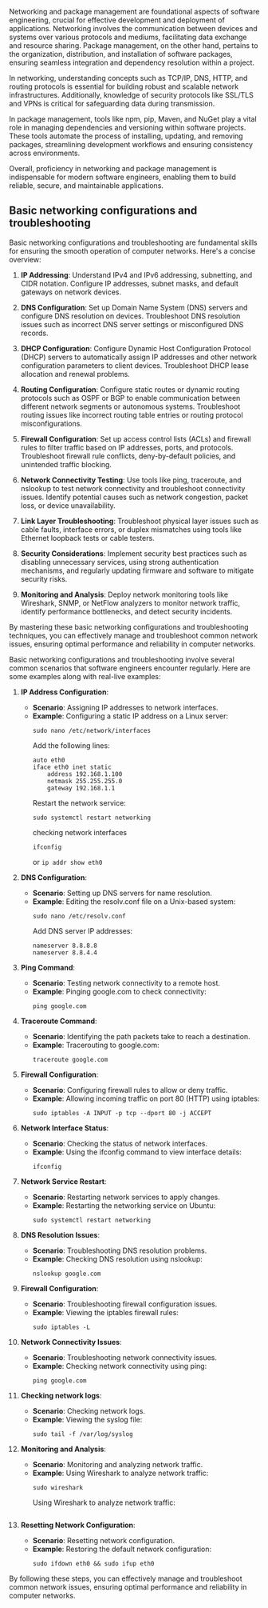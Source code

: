 Networking and package management are foundational aspects of software engineering, crucial for effective development and deployment of applications. Networking involves the communication between devices and systems over various protocols and mediums, facilitating data exchange and resource sharing. Package management, on the other hand, pertains to the organization, distribution, and installation of software packages, ensuring seamless integration and dependency resolution within a project.

In networking, understanding concepts such as TCP/IP, DNS, HTTP, and routing protocols is essential for building robust and scalable network infrastructures. Additionally, knowledge of security protocols like SSL/TLS and VPNs is critical for safeguarding data during transmission.

In package management, tools like npm, pip, Maven, and NuGet play a vital role in managing dependencies and versioning within software projects. These tools automate the process of installing, updating, and removing packages, streamlining development workflows and ensuring consistency across environments.

Overall, proficiency in networking and package management is indispensable for modern software engineers, enabling them to build reliable, secure, and maintainable applications.

## Basic networking configurations and troubleshooting

Basic networking configurations and troubleshooting are fundamental skills for ensuring the smooth operation of computer networks. Here's a concise overview:

1. **IP Addressing**: Understand IPv4 and IPv6 addressing, subnetting, and CIDR notation. Configure IP addresses, subnet masks, and default gateways on network devices.

2. **DNS Configuration**: Set up Domain Name System (DNS) servers and configure DNS resolution on devices. Troubleshoot DNS resolution issues such as incorrect DNS server settings or misconfigured DNS records.

3. **DHCP Configuration**: Configure Dynamic Host Configuration Protocol (DHCP) servers to automatically assign IP addresses and other network configuration parameters to client devices. Troubleshoot DHCP lease allocation and renewal problems.

4. **Routing Configuration**: Configure static routes or dynamic routing protocols such as OSPF or BGP to enable communication between different network segments or autonomous systems. Troubleshoot routing issues like incorrect routing table entries or routing protocol misconfigurations.

5. **Firewall Configuration**: Set up access control lists (ACLs) and firewall rules to filter traffic based on IP addresses, ports, and protocols. Troubleshoot firewall rule conflicts, deny-by-default policies, and unintended traffic blocking.

6. **Network Connectivity Testing**: Use tools like ping, traceroute, and nslookup to test network connectivity and troubleshoot connectivity issues. Identify potential causes such as network congestion, packet loss, or device unavailability.

7. **Link Layer Troubleshooting**: Troubleshoot physical layer issues such as cable faults, interface errors, or duplex mismatches using tools like Ethernet loopback tests or cable testers.

8. **Security Considerations**: Implement security best practices such as disabling unnecessary services, using strong authentication mechanisms, and regularly updating firmware and software to mitigate security risks.

9. **Monitoring and Analysis**: Deploy network monitoring tools like Wireshark, SNMP, or NetFlow analyzers to monitor network traffic, identify performance bottlenecks, and detect security incidents.

By mastering these basic networking configurations and troubleshooting techniques, you can effectively manage and troubleshoot common network issues, ensuring optimal performance and reliability in computer networks.

Basic networking configurations and troubleshooting involve several common scenarios that software engineers encounter regularly. Here are some examples along with real-live examples:

1. **IP Address Configuration**:
    - **Scenario**: Assigning IP addresses to network interfaces.
    - **Example**: Configuring a static IP address on a Linux server:
      ```
      sudo nano /etc/network/interfaces
      ```
      Add the following lines:
      ```
      auto eth0
      iface eth0 inet static
          address 192.168.1.100
          netmask 255.255.255.0
          gateway 192.168.1.1
      ```
      Restart the network service:
      ```
      sudo systemctl restart networking
      ```
      checking network interfaces
      ```
      ifconfig
      ```
      or ``` ip addr show eth0 ```

2. **DNS Configuration**:
    - **Scenario**: Setting up DNS servers for name resolution.
    - **Example**: Editing the resolv.conf file on a Unix-based system:
      ```
      sudo nano /etc/resolv.conf
      ```
      Add DNS server IP addresses:
      ```
      nameserver 8.8.8.8
      nameserver 8.8.4.4
      ```

3. **Ping Command**:
    - **Scenario**: Testing network connectivity to a remote host.
    - **Example**: Pinging google.com to check connectivity:
      ```
      ping google.com
      ```

4. **Traceroute Command**:
    - **Scenario**: Identifying the path packets take to reach a destination.
    - **Example**: Tracerouting to google.com:
      ```
      traceroute google.com
      ```

5. **Firewall Configuration**:
    - **Scenario**: Configuring firewall rules to allow or deny traffic.
    - **Example**: Allowing incoming traffic on port 80 (HTTP) using iptables:
      ```
      sudo iptables -A INPUT -p tcp --dport 80 -j ACCEPT
      ```

6. **Network Interface Status**:
    - **Scenario**: Checking the status of network interfaces.
    - **Example**: Using the ifconfig command to view interface details:
      ```
      ifconfig
      ```

7. **Network Service Restart**:
    - **Scenario**: Restarting network services to apply changes.
    - **Example**: Restarting the networking service on Ubuntu:
      ```
      sudo systemctl restart networking
      ```

8. **DNS Resolution Issues**:
    - **Scenario**: Troubleshooting DNS resolution problems.
    - **Example**: Checking DNS resolution using nslookup:
      ```
      nslookup google.com
      ```

9. **Firewall Configuration**:
    - **Scenario**: Troubleshooting firewall configuration issues.
    - **Example**: Viewing the iptables firewall rules:
      ```
      sudo iptables -L
      ```

10. **Network Connectivity Issues**:
    - **Scenario**: Troubleshooting network connectivity issues.
    - **Example**: Checking network connectivity using ping:
      ```
      ping google.com
      ```
11. **Checking network logs**:
    - **Scenario**: Checking network logs.
    - **Example**: Viewing the syslog file:
      ```
      sudo tail -f /var/log/syslog
      ```

12. **Monitoring and Analysis**:
    - **Scenario**: Monitoring and analyzing network traffic.
    - **Example**: Using Wireshark to analyze network traffic:
      ```
      sudo wireshark
      ```
      Using Wireshark to analyze network traffic:
      ```
13. **Resetting Network Configuration**:
    - **Scenario**: Resetting network configuration.
    - **Example**: Restoring the default network configuration:
      ```
      sudo ifdown eth0 && sudo ifup eth0
      ```


By following these steps, you can effectively manage and troubleshoot common network issues, ensuring optimal performance and reliability in computer networks.
